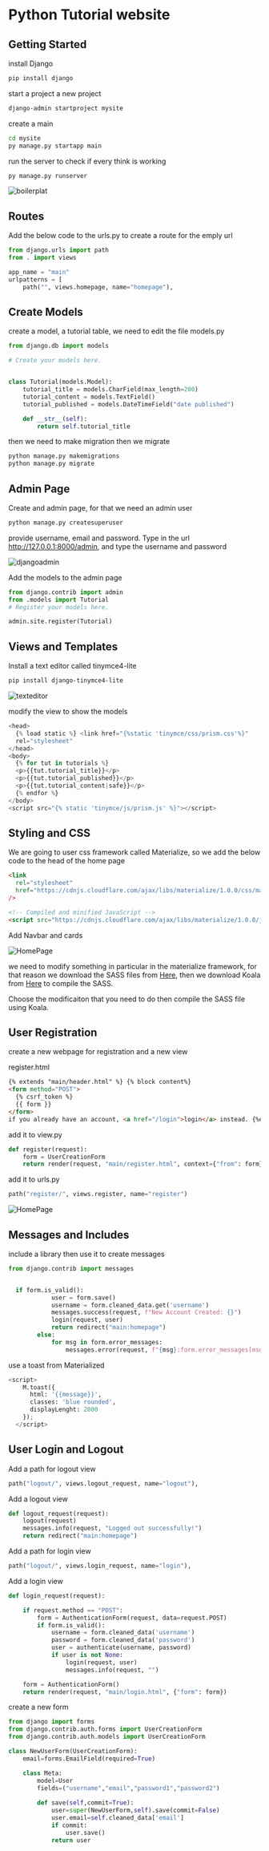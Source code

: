 # Python Tutorial website

## Getting Started

install Django

```bash
pip install django
```

start a project a new project

```bash
django-admin startproject mysite
```

create a main

```bash
cd mysite
py manage.py startapp main
```

run the server to check if every think is working

```bash
py manage.py runserver
```

![boilerplat](reademeimages/boilerplate.PNG)

## Routes

Add the below code to the urls.py to create a route for the emply url

```python
from django.urls import path
from . import views

app_name = "main"
urlpatterns = [
    path("", views.homepage, name="homepage"),
```

## Create Models

create a model, a tutorial table, we need to edit the file models.py

```python
from django.db import models

# Create your models here.


class Tutorial(models.Model):
    tutorial_title = models.CharField(max_length=200)
    tutorial_content = models.TextField()
    tutorial_published = models.DateTimeField("date published")

    def __str__(self):
        return self.tutorial_title

```

then we need to make migration then we migrate

```bash
python manage.py makemigrations
python manage.py migrate
```

## Admin Page

Create and admin page, for that we need an admin user

```bash
python manage.py createsuperuser
```

provide username, email and password.
Type in the url http://127.0.0.1:8000/admin, and type the username and password

![djangoadmin](reademeimages/djangoadmin.PNG)

Add the models to the admin page

```python
from django.contrib import admin
from .models import Tutorial
# Register your models here.

admin.site.register(Tutorial)
```

## Views and Templates

Install a text editor called tinymce4-lite

```bash
pip install django-tinymce4-lite
```

![texteditor](reademeimages/texteditor.PNG)

modify the view to show the models

```python
<head>
  {% load static %} <link href="{%static 'tinymce/css/prism.css'%}"
  rel="stylesheet"
</head>
<body>
  {% for tut in tutorials %}
  <p>{{tut.tutorial_title}}</p>
  <p>{{tut.tutorial_published}}</p>
  <p>{{tut.tutorial_content|safe}}</p>
  {% endfor %}
</body>
<script src="{% static 'tinymce/js/prism.js' %}"></script>
```

## Styling and CSS

We are going to user css framework called Materialize, so we add the below code to the head of the home page

```html
<link
  rel="stylesheet"
  href="https://cdnjs.cloudflare.com/ajax/libs/materialize/1.0.0/css/materialize.min.css"
/>

<!-- Compiled and minified JavaScript -->
<script src="https://cdnjs.cloudflare.com/ajax/libs/materialize/1.0.0/js/materialize.min.js"></script>
```
Add Navbar and cards

![HomePage](reademeimages/homepage.PNG)

we need to modify something in particular in the materialize framework, for that reason we download the SASS files from [Here](http://materializecss.com/getting-started.html), then we download Koala from [Here](https://koala-app.com) to compile the SASS.

Choose the modificaiton that you need to do then compile the SASS file using Koala.

## User Registration

create a new webpage for registration and a new view

register.html
```html
{% extends "main/header.html" %} {% block content%}
<form method="POST">
  {% csrf_token %}
  {{ form }}
</form>
if you already have an account, <a href="/login">login</a> instead. {%endblock%}
```

add it to view.py

```python
def register(request):
    form = UserCreationForm
    return render(request, "main/register.html", context={"from": form})
```

add it to urls.py

```python
path("register/", views.register, name="register")
```
![HomePage](reademeimages/register.PNG)

## Messages and Includes

include a library then use it to create messages
```python
from django.contrib import messages


  if form.is_valid():
            user = form.save()
            username = form.cleaned_data.get('username')
            messages.success(request, f"New Account Created: {}")
            login(request, user)
            return redirect("main:homepage")
        else:
            for msg in form.error_messages:
                messages.error(request, f"{msg}:form.error_messages[msg]")
```

use a toast from Materialized 

```python
<script>
    M.toast({
      html: '{{message}}',
      classes: 'blue rounded',
      displayLenght: 2000
    });
  </script>
```

## User Login and Logout 

Add a path for logout view

```python
path("logout/", views.logout_request, name="logout"),
```

Add a logout view

```python
def logout_request(request):
    logout(request)
    messages.info(request, "Logged out successfully!")
    return redirect("main:homepage")
```

Add a path for login view

```python
path("logout/", views.login_request, name="login"),
```

Add a login view

```python
def login_request(request):

    if request.method == "POST":
        form = AuthenticationForm(request, data=request.POST)
        if form.is_valid():
            username = form.cleaned_data('username')
            password = form.cleaned_data('password')
            user = authenticate(username, password)
            if user is not None:
                login(request, user)
                messages.info(request, "")

    form = AuthenticationForm()
    return render(request, "main/login.html", {"form": form})
```

create a new form

```python
from django import forms
from django.contrib.auth.forms import UserCreationForm
from django.contrib.auth.models import UserCreationForm

class NewUserForm(UserCreationForm):
    email=forms.EmailField(required=True)

    class Meta:
        model=User
        fields=("username","email","password1","password2")
        
        def save(self,commit=True):
            user=super(NewUserForm,self).save(commit=False)
            user.email=self.cleaned_data['email']
            if commit:
                user.save()
            return user
```